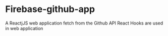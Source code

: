 # Firebase-github-app
A ReactjJS web application  fetch from the Github API React Hooks are used in web  application
